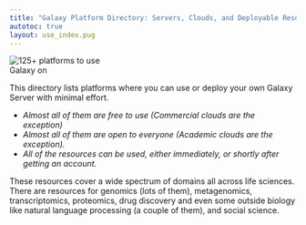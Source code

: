 ```yaml
---
title: "Galaxy Platform Directory: Servers, Clouds, and Deployable Resources"
autotoc: true
layout: use_index.pug
---
```


<img class="float-right" style="max-width: 35%;" src="/src/use/use-resource-banner.png" class="img-fluid" alt="125+ platforms to use Galaxy on">

This directory lists platforms where you can use or deploy your own Galaxy Server with minimal effort.

* *Almost all of them are free to use (Commercial clouds are the exception)*
* *Almost all of them are open to everyone (Academic clouds are the exception).*
* *All of the resources can be used, either immediately, or shortly after getting an account.*

These resources cover a wide spectrum of domains all across life sciences. There are resources for genomics (lots of them), metagenomics, transcriptomics, proteomics, drug discovery and even some outside biology like natural language processing (a couple of them), and social science.

<!---
The rest of this page (the actual directories) are generated by
layouts/use_index.pug
--->

